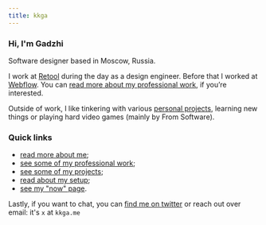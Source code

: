 ```yaml
---
title: kkga
---
```


### Hi, I'm Gadzhi

Software designer based in Moscow, Russia.

I work at [Retool](https://retool.com) during the day as a design engineer.
Before that I worked at [Webflow](https://webflow.com). You can
[read more about my professional work](work.md), if you’re interested.

Outside of work, I like tinkering with various [personal projects](projects),
learning new things or playing hard video games (mainly by From Software).

### Quick links

- [read more about me](about);
- [see some of my professional work](work);
- [see some of my projects](projects);
- [read about my setup](uses);
- [see my "now" page](now).

Lastly, if you want to chat, you can
[find me on twitter](https://twitter.com/@kkga_) or reach out over email: it's
`x` at `kkga.me`
